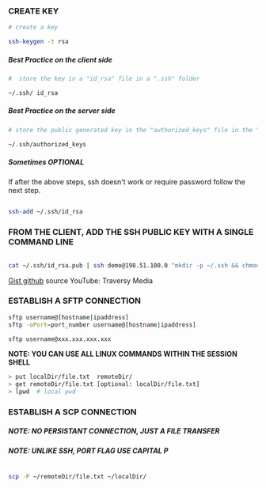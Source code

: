 ### __CREATE KEY__

```bash
# create a key

ssh-keygen -t rsa
```

##### __Best Practice on the client side__

```bash
#  store the key in a "id_rsa" file in a ".ssh" folder

~/.ssh/ id_rsa 
```
##### __Best Practice on the server side__

```bash
# store the public generated key in the "authorized_keys" file in the ".ssh" folder

~/.ssh/authorized_keys
```

##### __Sometimes OPTIONAL__

If after the above steps, ssh doesn't work or require password follow the next step.

```bash

ssh-add ~/.ssh/id_rsa
```

### __FROM THE CLIENT, ADD THE SSH PUBLIC KEY WITH A SINGLE COMMAND LINE__

```bash

cat ~/.ssh/id_rsa.pub | ssh demo@198.51.100.0 "mkdir -p ~/.ssh && chmod 700 ~/.ssh && cat >> ~/.ssh/authorized_keys"
```

[Gist github](https://gist.github.com/bradtraversy/f03df587f2323b50beb4250520089a9e)
source YouTube: Traversy Media 


### __ESTABLISH A SFTP CONNECTION__

```bash
sftp username@[hostname|ipaddress]
sftp -oPort=port_number username@[hostname|ipaddress]

sftp username@xxx.xxx.xxx.xxx 
```

__NOTE: YOU CAN USE ALL LINUX COMMANDS WITHIN THE SESSION SHELL__
```bash
> put localDir/file.txt  remoteDir/
> get remoteDir/file.txt [optional: localDir/file.txt]
> lpwd	# local pwd
```
### __ESTABLISH A SCP CONNECTION__

##### __NOTE: NO PERSISTANT CONNECTION, JUST A FILE TRANSFER__
##### __NOTE: UNLIKE SSH, PORT FLAG USE CAPITAL P__

```bash

scp -P ~/remoteDir/file.txt ~/localDir/
```
